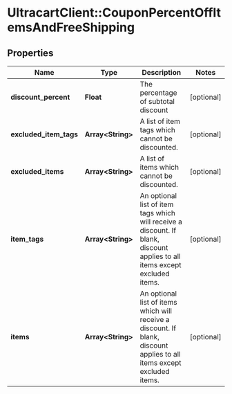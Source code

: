 # UltracartClient::CouponPercentOffItemsAndFreeShipping

## Properties
Name | Type | Description | Notes
------------ | ------------- | ------------- | -------------
**discount_percent** | **Float** | The percentage of subtotal discount | [optional] 
**excluded_item_tags** | **Array&lt;String&gt;** | A list of item tags which cannot be discounted. | [optional] 
**excluded_items** | **Array&lt;String&gt;** | A list of items which cannot be discounted. | [optional] 
**item_tags** | **Array&lt;String&gt;** | An optional list of item tags which will receive a discount.  If blank, discount applies to all items except excluded items. | [optional] 
**items** | **Array&lt;String&gt;** | An optional list of items which will receive a discount.  If blank, discount applies to all items except excluded items. | [optional] 


